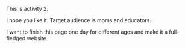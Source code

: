 This is activity 2. 

I hope you like it. Target audience is moms and educators. 

I want to finish this page one day for different ages and make it a full-fledged website.
